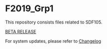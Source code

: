 # F2019_Grp1 

This repository consists files related to SDF105. 

[BETA RELEASE](https://petparadise.somee.com) 

For system updates, please refer to [Changelog](https://github.com/Rojoooooooooooo/F2019_Grp1/blob/main/CHANGELOG.md)

